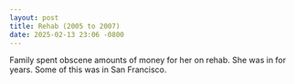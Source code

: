 ```yaml
---
layout: post
title: Rehab (2005 to 2007)
date: 2025-02-13 23:06 -0800
---
```

Family spent obscene amounts of money for her on rehab. She was in for years. Some of this was in San Francisco.
